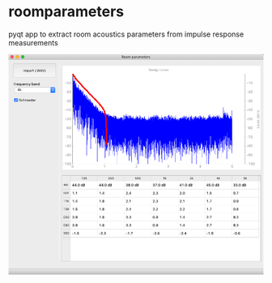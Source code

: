 # roomparameters
pyqt app to extract room acoustics parameters from impulse response measurements

![Alt text](roomparameters.png?raw=true "Main Window")
